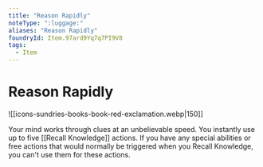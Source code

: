 ```yaml
---
title: "Reason Rapidly"
noteType: ":luggage:"
aliases: "Reason Rapidly"
foundryId: Item.97ard9Yq7q7PI9V8
tags:
  - Item
---
```


# Reason Rapidly
![[icons-sundries-books-book-red-exclamation.webp|150]]

Your mind works through clues at an unbelievable speed. You instantly use up to five [[Recall Knowledge]] actions. If you have any special abilities or free actions that would normally be triggered when you Recall Knowledge, you can't use them for these actions.
